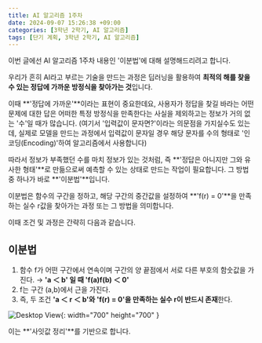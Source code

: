 ```yaml
---
title: AI 알고리즘 1주차
date: 2024-09-07 15:26:38 +09:00
categories: [3학년 2학기, AI 알고리즘]
tags: [단기 계획, 3학년 2학기, AI 알고리즘]
---
```


이번 글에선 AI 알고리즘 1주차 내용인 '이분법'에 대해 설명해드리려고 합니다.

우리가 흔히 AI라고 부르는 기술을 만드는 과정은 딥러닝을 활용하여 **최적의 해를 찾을 수 있는 정답에 가까운 방정식을 찾아가는 것**입니다.

이때 **'정답에 가까운'**이라는 표현이 중요한데요, 사용자가 정답을 찾길 바라는 어떤 문제에 대한 답은 어떠한 특정 방정식을 만족한다는 사실을 제외하고는 정보가 거의 없는 '수'일 때가 많습니다. (여기서 '입력값이 문자면?'이라는 의문점을 가지실수도 있는데, 실제로 모델을 만드는 과정에서 입력값이 문자일 경우 해당 문자를 수의 형태로 '인코딩(Encoding)'하여 알고리즘에서 사용합니다)

따라서 정보가 부족했던 수를 마치 정보가 있는 것처럼, 즉 **'정답은 아니지만 그와 유사한 형태'**로 만듦으로써 예측할 수 있는 상태로 만드는 작업이 필요합니다. 그 방법 중 하나가 바로 **'이분법'**입니다.

이분법은 함수의 구간을 정하고, 해당 구간의 중간값을 설정하여 **'f(r) = 0'**을 만족하는 실수 r값을 찾아가는 과정 또는 그 방법을 의미합니다.

이때 조건 및 과정은 간략히 다음과 같습니다.

## **이분법**

1. 함수 f가 어떤 구간에서 연속이며 구간의 양 끝점에서 서로 다른 부호의 함숫값을 가진다. → **'a ＜ b' 일 때 'f(a)f(b) ＜ 0'**
2. f는 구간 (a,b)에서 근을 가진다.
3. 즉, 두 조건 **'a ＜ r ＜ b'와 'f(r) = 0'을 만족하는 실수 r이 반드시 존재**한다.

![Desktop View](/assets/img/sample/mockup.png){: width="700" height="700" }

이는 **'사잇값 정리'**를 기반으로 합니다.
